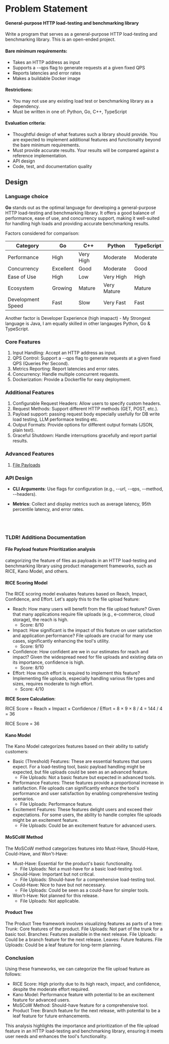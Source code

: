 # Problem Statement 

#### General-purpose HTTP load-testing and benchmarking library

Write a program that serves as a general-purpose HTTP load-testing and benchmarking library. This is an open-ended project.

#### Bare minimum requirements:
- Takes an HTTP address as input
- Supports a --qps flag to generate requests at a given fixed QPS
- Reports latencies and error rates
- Makes a buildable Docker image

#### Restrictions:
- You may not use any existing load test or benchmarking library as a dependency.
- Must be written in one of: Python, Go, C++, TypeScript

#### Evaluation criteria:
- Thoughtful design of what features such a library should provide. You are expected to implement additional features and functionality beyond the bare minimum requirements.
- Must provide accurate results. Your results will be compared against a reference implementation.
- API design
- Code, test, and documentation quality

## Design

### Language choice

**Go** stands out as the optimal language for developing a general-purpose HTTP load-testing and benchmarking library. It offers a good balance of performance, ease of use, and concurrency support, making it well-suited for handling high loads and providing accurate benchmarking results.

Factors considered for comparison:

| Category        | Go      | C++        | Python    | TypeScript |
|-----------------|---------|------------|-----------|------------|
| Performance     | High    | Very High  | Moderate  | Moderate   |
| Concurrency     | Excellent | Good     | Moderate  | Good       |
| Ease of Use     | High    | Low        | Very High | High       |
| Ecosystem       | Growing | Mature     | Very Mature | Mature   |
| Development Speed | Fast  | Slow       | Very Fast | Fast       |

Another factor is Developer Experience (high imapact) - My Strongest language is Java, I am equally skilled in other langauges Python, Go & TypeScript.

### Core Features
1. Input Handling: Accept an HTTP address as input.
2. QPS Control: Support a --qps flag to generate requests at a given fixed QPS (Queries Per Second).
3. Metrics Reporting: Report latencies and error rates.
4. Concurrency: Handle multiple concurrent requests.
5. Dockerization: Provide a Dockerfile for easy deployment.
### Additional Features
1. Configurable Request Headers: Allow users to specify custom headers.
2. Request Methods: Support different HTTP methods (GET, POST, etc.).
3. Payload support: passing request body especially usefully for DB write load testing, LLM performace testing etc.
4. Output Formats: Provide options for different output formats (JSON, plain text).
5. Graceful Shutdown: Handle interruptions gracefully and report partial results.

### Advanced Features
1. [File Payloads](#file-payload-feature-prioritization-analysis)

### API Design
- **CLI Arguments**: Use flags for configuration (e.g., --url, --qps, --method, --headers).

- **Metrics**: Collect and display metrics such as average latency, 95th percentile latency, and error rates.






<br/><br/>

### TLDR! Additiona Documentation
#### File Payload feature Prioritization analysis

categorizing the feature of files as payloads in an HTTP load-testing and benchmarking library using product management frameworks, such as RICE, Kano Model, and others. 

#### **RICE Scoring Model**
The RICE scoring model evaluates features based on Reach, Impact, Confidence, and Effort. Let's apply this to the file upload feature:
- Reach: How many users will benefit from the file upload feature? Given that many applications require file uploads (e.g., e-commerce, cloud storage), the reach is high.
    - Score: 8/10
- Impact: How significant is the impact of this feature on user satisfaction and application performance? File uploads are crucial for many use cases, significantly enhancing the tool's utility.
    - Score: 9/10
- Confidence: How confident are we in our estimates for reach and impact? Given the widespread need for file uploads and existing data on its importance, confidence is high.
    - Score: 8/10
- Effort: How much effort is required to implement this feature? Implementing file uploads, especially handling various file types and sizes, requires moderate to high effort.
    - Score: 4/10
  
**RICE Score Calculation**:

RICE Score = Reach × Impact × Confidence / Effort
           = 8 × 9 × 8 / 4
           = 144 / 4
           = 36

RICE Score = 36

#### **Kano Model**
The Kano Model categorizes features based on their ability to satisfy customers:
- Basic (Threshold) Features: These are essential features that users expect. For a load-testing tool, basic payload handling might be expected, but file uploads could be seen as an advanced feature.
    - File Uploads: Not a basic feature but expected in advanced tools.
- Performance Features: These features provide a proportional increase in satisfaction. File uploads can significantly enhance the tool's performance and user satisfaction by enabling comprehensive testing scenarios.
    - File Uploads: Performance feature.
- Excitement Features: These features delight users and exceed their expectations. For some users, the ability to handle complex file uploads might be an excitement feature.
    - File Uploads: Could be an excitement feature for advanced users.

#### **MoSCoW Method**
The MoSCoW method categorizes features into Must-Have, Should-Have, Could-Have, and Won't-Have:
- Must-Have: Essential for the product's basic functionality.
    - File Uploads: Not a must-have for a basic load-testing tool.
- Should-Have: Important but not critical.
    - File Uploads: Should-have for a comprehensive load-testing tool.
- Could-Have: Nice to have but not necessary.
    - File Uploads: Could be seen as a could-have for simpler tools.
- Won't-Have: Not planned for this release.
    - File Uploads: Not applicable.

#### Product Tree
The Product Tree framework involves visualizing features as parts of a tree:
Trunk: Core features of the product.
File Uploads: Not part of the trunk for a basic tool.
Branches: Features available in the next release.
File Uploads: Could be a branch feature for the next release.
Leaves: Future features.
File Uploads: Could be a leaf feature for long-term planning.

### Conclusion
Using these frameworks, we can categorize the file upload feature as follows:

- RICE Score: High priority due to its high reach, impact, and confidence, despite the moderate effort required.
- Kano Model: Performance feature with potential to be an excitement feature for advanced users.
- MoSCoW Method: Should-have feature for a comprehensive tool.
- Product Tree: Branch feature for the next release, with potential to be a leaf feature for future enhancements.


This analysis highlights the importance and prioritization of the file upload feature in an HTTP load-testing and benchmarking library, ensuring it meets user needs and enhances the tool's functionality.